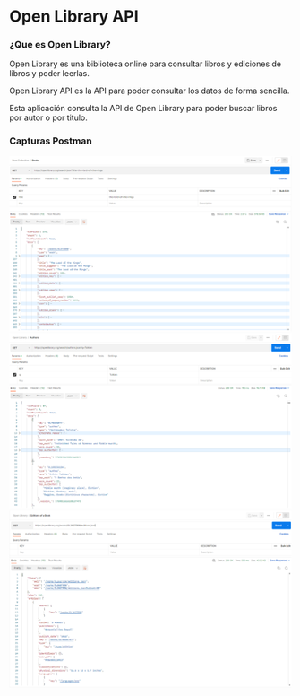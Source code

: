 # Open Library API

### ¿Que es Open Library?
Open Library es una biblioteca online para consultar libros y ediciones de libros y poder leerlas.

Open Library API es la API para poder consultar los datos de forma sencilla.

Esta aplicación consulta la API de Open Library para poder buscar libros por autor o por titulo.


### Capturas Postman

![alt text](/images/Books.PNG "Busqueda de libros por titulo")
![alt text](/images/Authors.PNG "Busqueda de autores por nombre")
![alt text](/images/Editions_of_Book.PNG "Listado de las ediciones de un libro")

